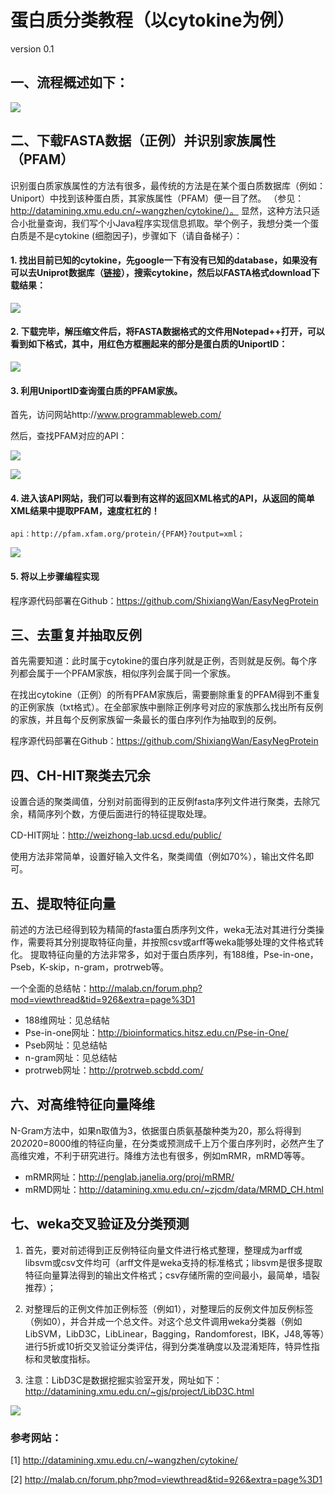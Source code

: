 

# 蛋白质分类教程（以cytokine为例）
version 0.1

## 一、流程概述如下：

![](/img/001.jpg)

## 二、下载FASTA数据（正例）并识别家族属性（PFAM）

识别蛋白质家族属性的方法有很多，最传统的方法是在某个蛋白质数据库（例如：Uniport）中找到该种蛋白质，其家族属性（PFAM）便一目了然。 （参见：http://datamining.xmu.edu.cn/~wangzhen/cytokine/）。 显然，这种方法只适合小批量查询，我们写个小Java程序实现信息抓取。举个例子，我想分类一个蛋白质是不是cytokine (细胞因子)，步骤如下（请自备梯子）： 

#### 1. 找出目前已知的cytokine，先google一下有没有已知的database，如果没有可以去Uniprot数据库（[链接](http://www.uniprot.org/ "Title")），搜索cytokine，然后以FASTA格式download下载结果： 

![](/img/002.jpg)

#### 2. 下载完毕，解压缩文件后，将FASTA数据格式的文件用Notepad++打开，可以看到如下格式，其中，用红色方框圈起来的部分是蛋白质的UniportID：
 
![](/img/003.jpg)

#### 3. 利用UniportID查询蛋白质的PFAM家族。

首先，访问网站http://www.programmableweb.com/

然后，查找PFAM对应的API：

![](/img/004.jpg)

![](/img/005.jpg)

#### 4. 进入该API网站，我们可以看到有这样的返回XML格式的API，从返回的简单XML结果中提取PFAM，速度杠杠的！
```
api：http://pfam.xfam.org/protein/{PFAM}?output=xml；
```

 ![](/img/006.jpg)


#### 5. 将以上步骤编程实现

程序源代码部署在Github：https://github.com/ShixiangWan/EasyNegProtein


## 三、去重复并抽取反例

首先需要知道：此时属于cytokine的蛋白序列就是正例，否则就是反例。每个序列都会属于一个PFAM家族，相似序列会属于同一个家族。

在找出cytokine（正例）的所有PFAM家族后，需要删除重复的PFAM得到不重复的正例家族（txt格式）。在全部家族中删除正例序号对应的家族那么找出所有反例的家族，并且每个反例家族留一条最长的蛋白序列作为抽取到的反例。

程序源代码部署在Github：https://github.com/ShixiangWan/EasyNegProtein

## 四、CH-HIT聚类去冗余

设置合适的聚类阈值，分别对前面得到的正反例fasta序列文件进行聚类，去除冗余，精简序列个数，方便后面进行的特征提取处理。

CD-HIT网址：http://weizhong-lab.ucsd.edu/public/

使用方法非常简单，设置好输入文件名，聚类阈值（例如70%），输出文件名即可。

## 五、提取特征向量

前述的方法已经得到较为精简的fasta蛋白质序列文件，weka无法对其进行分类操作，需要将其分别提取特征向量，并按照csv或arff等weka能够处理的文件格式转化。
提取特征向量的方法非常多，如对于蛋白质序列，有188维，Pse-in-one，Pseb，K-skip，n-gram，protrweb等。

一个全面的总结帖：http://malab.cn/forum.php?mod=viewthread&tid=926&extra=page%3D1

* 188维网址：见总结帖
* Pse-in-one网址：http://bioinformatics.hitsz.edu.cn/Pse-in-One/
* Pseb网址：见总结帖
* n-gram网址：见总结帖
* protrweb网址：http://protrweb.scbdd.com/

## 六、对高维特征向量降维

N-Gram方法中，如果n取值为3，依据蛋白质氨基酸种类为20，那么将得到20*20*20=8000维的特征向量，在分类或预测成千上万个蛋白序列时，必然产生了高维灾难，不利于研究进行。降维方法也有很多，例如mRMR，mRMD等等。

* mRMR网址：http://penglab.janelia.org/proj/mRMR/
* mRMD网址：http://datamining.xmu.edu.cn/~zjcdm/data/MRMD_CH.html

## 七、weka交叉验证及分类预测

1. 首先，要对前述得到正反例特征向量文件进行格式整理，整理成为arff或libsvm或csv文件均可（arff文件是weka支持的标准格式；libsvm是很多提取特征向量算法得到的输出文件格式；csv存储所需的空间最小，最简单，墙裂推荐）；

2. 对整理后的正例文件加正例标签（例如1），对整理后的反例文件加反例标签（例如0），并合并成一个总文件。对这个总文件调用weka分类器（例如LibSVM，LibD3C，LibLinear，Bagging，Randomforest，IBK，J48,等等）进行5折或10折交叉验证分类评估，得到分类准确度以及混淆矩阵，特异性指标和灵敏度指标。

3. 注意：LibD3C是数据挖掘实验室开发，网址如下：http://datamining.xmu.edu.cn/~gjs/project/LibD3C.html

 ![](/img/007.jpg)

### 参考网站：
[1] http://datamining.xmu.edu.cn/~wangzhen/cytokine/

[2] http://malab.cn/forum.php?mod=viewthread&tid=926&extra=page%3D1


